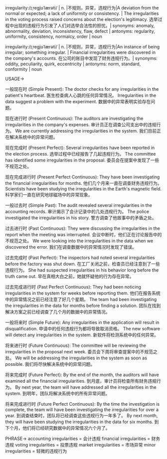 irregularity:/ɪˌreɡjʊˈlærəti/ | n. |不规则，异常，违规行为|A deviation from the normal or expected; a lack of uniformity or consistency. | The irregularities in the voting process raised concerns about the election's legitimacy.  选举过程中出现的违规行为引发了人们对选举合法性的担忧。| synonyms: anomaly, abnormality, deviation, inconsistency, flaw, defect | antonyms: regularity, uniformity, consistency, normalcy, order | noun

irregularity:/ɪˌreɡjʊˈlærəti/ | n. |不规则，异常，违规行为|An instance of being irregular; something irregular. |  Financial irregularities were discovered in the company's accounts.  在公司的账目中发现了财务违规行为。| synonyms: oddity, peculiarity, quirk, eccentricity | antonyms: norm, standard, conformity | noun


USAGE->

一般现在时 (Simple Present):
The doctor checks for any irregularities in the patient's heartbeat. 医生检查病人心跳的任何异常情况。
Irregularities in the data suggest a problem with the experiment.  数据中的异常表明实验存在问题。

现在进行时 (Present Continuous):
The auditors are investigating the irregularities in the company's expenses. 审计员正在调查公司支出中的违规行为。
We are currently addressing the irregularities in the system. 我们目前正在解决系统中的异常问题。

现在完成时 (Present Perfect):
Several irregularities have been reported in the election process. 选举过程中已经报告了几起违规行为。
The committee has identified some irregularities in the proposal. 委员会在提案中发现了一些不规范之处。

现在完成进行时 (Present Perfect Continuous):
They have been investigating the financial irregularities for months. 他们几个月来一直在调查财务违规行为。
Scientists have been studying the irregularities in the Earth's magnetic field. 科学家们一直在研究地球磁场中的异常现象。

一般过去时 (Simple Past):
The audit revealed several irregularities in the accounting records. 审计揭示了会计记录中的几处违规行为。
The police investigated the irregularities in his story. 警方调查了他故事中的矛盾之处。

过去进行时 (Past Continuous):
They were discussing the irregularities in the report when the meeting was interrupted.  会议中断时，他们正在讨论报告中的不规范之处。
We were looking into the irregularities in the data when we discovered the error. 我们在调查数据中的异常情况时发现了错误。

过去完成时 (Past Perfect):
The inspectors had noted several irregularities before the factory was shut down. 在工厂关闭之前，检查员已经注意到了一些违规行为。
She had suspected irregularities in his behavior long before the truth came out.  早在真相大白之前，她就怀疑他的行为存在异常。


过去完成进行时 (Past Perfect Continuous):
They had been noticing irregularities in the system for weeks before reporting them. 他们在报告系统中的异常情况之前已经注意了好几个星期。
The team had been investigating the irregularities in the data for months before finding a solution.  团队在找到解决方案之前已经调查了几个月的数据中的异常情况。


一般将来时 (Simple Future):
Any irregularities in the application will result in disqualification. 申请中的任何违规行为都将导致取消资格。
The new software will detect any irregularities in the system. 新软件将检测系统中的任何异常。

将来进行时 (Future Continuous):
The committee will be reviewing the irregularities in the proposal next week. 委员会下周将审查提案中的不规范之处。
We will be addressing the irregularities in the system as soon as possible. 我们将尽快解决系统中的异常问题。

将来完成时 (Future Perfect):
By the end of the month, the auditors will have examined all the financial irregularities. 到月底，审计员将检查所有财务违规行为。
By next year, the team will have addressed all the irregularities in the system. 到明年，团队将解决系统中的所有异常问题。

将来完成进行时 (Future Perfect Continuous):
By the time the investigation is complete, the team will have been investigating the irregularities for over a year.  到调查结束时，团队将已经调查这些违规行为一年多了。
By next month, they will have been studying the irregularities in the data for six months. 到下个月，他们将已经研究数据中的异常情况六个月了。

PHRASE->
accounting irregularities = 会计违规
financial irregularities = 财务违规
voting irregularities = 投票违规
market irregularities = 市场异常
minor irregularities = 轻微的违规行为

